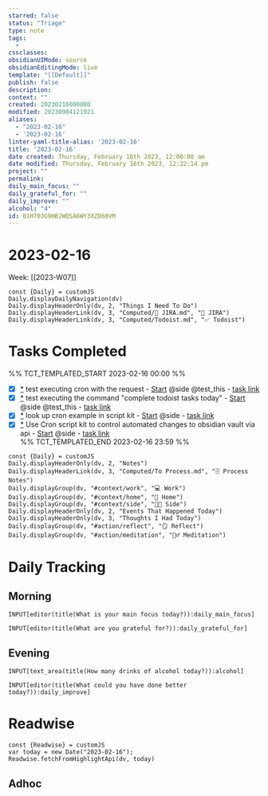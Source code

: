 ```yaml
---
starred: false
status: "Triage"
type: note
tags:
  - 
cssclasses: 
obsidianUIMode: source
obsidianEditingMode: live
template: "[[Default]]"
publish: false
description: 
context: ""
created: 20230216000000
modified: 20230904121921
aliases:
  - "2023-02-16"
  - '2023-02-16'
linter-yaml-title-alias: '2023-02-16'
title: '2023-02-16'
date created: Thursday, February 16th 2023, 12:00:00 am
date modified: Thursday, February 16th 2023, 12:22:14 pm
project: ""
permalink: 
daily_main_focus: ""
daily_grateful_for: ""
daily_improve: ""
alcohol: "4"
id: 01H70JG9HBJWQSA6WY3XZD60VM
---
```

# 2023-02-16

Week: [[2023-W07]]

```dataviewjs
const {Daily} = customJS
Daily.displayDailyNavigation(dv)
Daily.displayHeaderOnly(dv, 2, "Things I Need To Do")
Daily.displayHeaderLink(dv, 3, "Computed/🎫 JIRA.md", "🎫 JIRA")
Daily.displayHeaderLink(dv, 3, "Computed/Todoist.md", "✅ Todoist")
```

# Tasks Completed

%% TCT_TEMPLATED_START 2023-02-16 00:00 %%

- [X] [*](obsidian://advanced-uri?vault=main&filepath=Inbox%2FProcessed%2F2023-02-04--11-22-52.md&block=7f288) test executing cron with the request - [Start](session:///start?duration=25&categoryName=side&intent=test%20executing%20cron%20with%20the%20request) @side @test_this - [task link](https://todoist.com/app/task/6612229381)
- [X] [*](obsidian://advanced-uri?vault=main&filepath=Inbox%2FProcessed%2F2023-02-04--11-22-52.md&block=07cfe) test executing the command "complete todoist tasks today" - [Start](session:///start?duration=25&categoryName=side&intent=test%20executing%20the%20command%20%22complete%20todoist%20tasks%20today%22) @side @test_this - [task link](https://todoist.com/app/task/6612229376)
- [X] [*](obsidian://advanced-uri?vault=main&filepath=Inbox%2FProcessed%2F2023-02-04--11-22-52.md&block=f0ce9) look up cron example in script kit - [Start](session:///start?duration=25&categoryName=side&intent=look%20up%20cron%20example%20in%20script%20kit) @side - [task link](https://todoist.com/app/task/6612229375)
- [X] [*](obsidian://advanced-uri?vault=main&filepath=Inbox%2FProcessed%2F2023-02-04--11-22-52.md&block=8e4b4) Use Cron script kit to control automated changes to obsidian vault via api - [Start](session:///start?duration=25&categoryName=side&intent=Use%20Cron%20script%20kit%20to%20control%20automated%20changes%20to%20obsidian%20vault%20via%20api) @side - [task link](https://todoist.com/app/task/6612229372)  
%% TCT_TEMPLATED_END 2023-02-16 23:59 %%

```dataviewjs
const {Daily} = customJS
Daily.displayHeaderOnly(dv, 2, "Notes")
Daily.displayHeaderLink(dv, 3, "Computed/To Process.md", "🗄️ Process Notes")
Daily.displayGroup(dv, "#context/work", "💻 Work")
Daily.displayGroup(dv, "#context/home", "🏡 Home")
Daily.displayGroup(dv, "#context/side", "👨‍💻 Side")
Daily.displayHeaderOnly(dv, 2, "Events That Happened Today")
Daily.displayHeaderOnly(dv, 3, "Thoughts I Had Today")
Daily.displayGroup(dv, "#action/reflect", "🪞 Reflect")
Daily.displayGroup(dv, "#action/meditation", "🧘‍♂️ Meditation")
```
# Daily Tracking

## Morning
```meta-bind
INPUT[editor(title(What is your main focus today?)):daily_main_focus]
```

```meta-bind
INPUT[editor(title(What are you grateful for?)):daily_grateful_for]
```

## Evening

```meta-bind
INPUT[text_area(title(How many drinks of alcohol today?)):alcohol]
```

```meta-bind
INPUT[editor(title(What could you have done better today?)):daily_improve]
```

# Readwise

```dataviewj
const {Readwise} = customJS
var today = new Date("2023-02-16");
Readwise.fetchFromHighlightApi(dv, today)
```

## Adhoc

